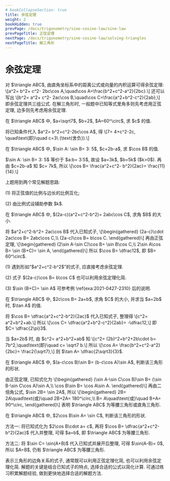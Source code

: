 ```yaml
---
# bookCollapseSection: true
title: 余弦定理
weight: 2
bookHidden: true
prevPage: /docs/trigonometry/sine-cosine-law/sine-law
prevPageTitle: 正弦定理
nextPage: /docs/trigonometry/sine-cosine-law/solving-triangles
nextPageTitle: 解三角形
---
```


# 余弦定理

<p>对 $\triangle ABC$, 由直角坐标系中的距离公式或向量的内积运算可得余弦定理: 
\[a^2= b^2+ c^2- 2bc\cos A,\quad\cos A=\frac{b^2+c^2-a^2}{2bc}.\]
还可以写出
\[b^2= a^2+ c^2- 2ac\cos B,\quad\cos C=\frac{a^2+b^2-c^2}{2ab},\]
即余弦定理共三组公式. 在解三角形时, 一般题中已知等式里角多则先考虑用正弦定理, 边多则先考虑用余弦定理.
</p>
<p><myexample>
<p>在 $\triangle ABC$ 中, $a=\sqrt7$, $b=2$, $A=60^\circ$, 求 $c$ 的值.
</p>
</myexample>
<mysolution>
    <p>将已知条件代入 $a^2= b^2+c^2-2bc\cos A$, 得
    \[7= 4+c^2-2c, \quad\text{即}\quad c=3\ (\text{舍负}).\]
</p>
</mysolution>
</p>
<p><myexample>
<p>在 $\triangle ABC$ 中, $\sin A: \sin B= 3: 5$, $c=2b-a$, 求 $\cos B$ 的值. 
</p>
</myexample>
<mysolution>
    <p>$\sin A: \sin B= 3: 5$ 等价于 $a:b= 3:5$, 故设 $a=3k$, $b=5k$ ($k>0$). 再由 $c=2b-a$ 知 $c= 7k$, 所以
    \[\cos B= \frac{a^2+c^2- b^2}{2ac}= \frac{11}{14}.\]
</p>
</mysolution>
</p>
<p>上题用到两个常见解题思路: 
</p>
<p>(1) 将正弦值的比例与边长的比例互化; 
</p>
<p>(2) 由比例式设辅助参数 $k$.
</p>
<p><myexample>
<p>在 $\triangle ABC$ 中, $(2a-c)(a^2+c^2-b^2)= 2abc\cos C$, 求角 $B$ 的大小.
</p>
</myexample>
<mysolution>
    <p>将 $a^2+c^2-b^2= 2ac\cos B$ 代入已知式子,
    \[\begin{gathered}
        (2a-c)\cdot 2ac\cos B= 2abc\cos C,\\
        (2a-c)\cos B= b\cos C.
    \end{gathered}\]
    再由正弦定理,
    \[\begin{gathered}
        (2\sin A-\sin C)\cos B= \sin B\cos C,\\
        2\sin A\cos B= \sin (B+C)= \sin A,
    \end{gathered}\]
    所以 $\cos B= \dfrac12$, 即 $B= 60^\circ$.
</p>
</mysolution>
</p>
<p><myremark>
    <p>(1) 遇到形如“$a^2+c^2-b^2$”的式子, 应直接考虑余弦定理.
</p>
<p>(2) 式子 $(2a-c)\cos B= b\cos C$ 也可以利用余弦定理化简.
</p>
<p>(3) $\sin (B+C)= \sin A$ 可参考例 \ref{exa:2021-0427-2310} 后的说明.
</p>
</myremark>
</p>
<p><myexample>
<p>在 $\triangle ABC$ 中, $2c\cos B= 2a+b$, 求角 $C$ 的大小, 并求当 $a=2b$ 时, $\tan A$ 的值.
</p>
</myexample>
<mysolution>
    <p>将 $\cos B= \dfrac{a^2+c^2-b^2}{2ac}$ 代入已知式子, 整理得
    \[c^2= a^2+b^2+ab.\]
    所以
    \[\cos C= \dfrac{a^2+b^2-c^2}{2ab}= -\dfrac12,\]
    即 $C= \dfrac{2\pi}3$.
</p>
<p>当 $a=2b$ 时, 由 $c^2= a^2+b^2+ab$ 知
    \[c^2= (2b)^2+b^2+2b\cdot b= 7b^2,\quad\text{即}\quad
        c= \sqrt7 b.\]
    所以 
    \[\cos A= \frac{b^2+c^2-a^2}{2bc}= \frac2{\sqrt7},\]
    则 $\tan A= \dfrac{2\sqrt3}{3}$.
</p>
</mysolution>
</p>
<p><myexample>
<p>在 $\triangle ABC$ 中, $(a-c\cos B)\sin B= (b-c\cos A)\sin A$, 判断该三角形的形状.
</p>
</myexample>
<mysolution>
    <p>由正弦定理, 已知式化为
    \[\begin{gathered}
        (\sin A-\sin C\cos B)\sin B= (\sin B-\sin C\cos A)\sin A,\\
        \cos B\sin B= \cos A\sin A.
    \end{gathered}\]
    再由二倍角公式, $\sin 2B= \sin 2A$, 所以
    \[\begin{gathered}
        2B= 2A\quad\text{或}\quad 2B+2A= 180^\circ,\\
        B= A\quad\text{或}\quad B+A= 90^\circ,
    \end{gathered}\]
    表明 $\triangle ABC$ 为等腰三角形或直角三角形.
</p>
</mysolution>
</p>
<p><myexample>
<p>在 $\triangle ABC$ 中, $2\cos B\sin A= \sin C$, 判断该三角形的形状.
</p>
</myexample>
<mysolution>
    <p>方法一: 将已知式化为 $2\cos B\cdot a= c$, 再将 $\cos B= \dfrac{a^2+c^2-b^2}{2ac}$ 代入并整理, 可得 $a=b$, 即 $\triangle ABC$ 为等腰三角形.
</p>
<p>方法二: 将 $\sin C= \sin(A+B)$ 代入已知式并展开后整理, 可得 $\sin(A-B)= 0$, 所以 $A=B$, 仍有 $\triangle ABC$ 为等腰三角形.
</p>
</mysolution>
</p>
<p>表示三角形的边角关系的式子, 通常既可以利用正弦定理化简, 也可以利用余弦定理化简. 解题的关键是结合已知式子的特点, 选择合适的公式以简化计算. 可通过练习积累解题经验, 做到更快地选择合适的解题方法.

